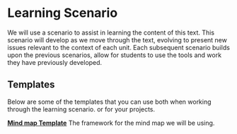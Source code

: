# Learning Scenario

We will use a scenario to assist in learning the content of this text. This scenario will develop as we move through the text, evolving to present new issues relevant to the context of each unit. Each subsequent scenario builds upon the previous scenarios, allow for students to use the tools and work they have previously developed.

## Templates
Below are some of the templates that you can use both when working through the learning scenario. or for your projects.

**[Mind map Template](../resources/project_template.mm)**
The framework for the mind map we will be using.



